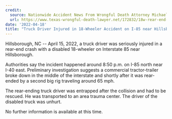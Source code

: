 ```yaml
---
credit:
  source: Nationwide Accident News From Wrongful Death Attorney Michael Grossman
  url: https://www.texas-wrongful-death-lawyer.net/172832/18w-rear-end-accident-i85-hillsborough-nc.htm
date: '2022-04-18'
title: "Truck Driver Injured in 18-Wheeler Accident on I-85 near Hillsborough, NC"
---
```

Hillsborough, NC -- April 15, 2022, a truck driver was seriously injured in a rear-end crash with a disabled 18-wheeler on Interstate 85 near Hillsborough.

Authorities say the incident happened around 8:50 p.m. on I-85 north near I-40 east. Preliminary investigation suggests a commercial tractor-trailer broke down in the middle of the interstate and shortly after it was rear-ended by a second big rig traveling around 65 mph.

The rear-ending truck driver was entrapped after the collision and had to be rescued. He was transported to an area trauma center. The driver of the disabled truck was unhurt.

No further information is available at this time.
